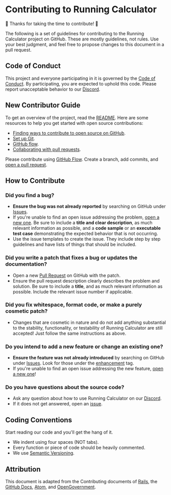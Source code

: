 # Contributing to Running Calculator

🎉 Thanks for taking the time to contribute! 🎉

The following is a set of guidelines for contributing to the Running Calculator project on GitHub. These are mostly guidelines, not rules. Use your best judgment, and feel free to propose changes to this document in a pull request.

## Code of Conduct

This project and everyone participating in it is governed by the [Code of Conduct](CODE_OF_CONDUCT.md). By participating, you are expected to uphold this code. Please report unacceptable behavior to our [Discord](https://discord.gg/2eBHwHaPWp).

## New Contributor Guide

To get an overview of the project, read the [README](README.md). Here are some resources to help you get started with open source contributions:

- [Finding ways to contribute to open source on GitHub](https://docs.github.com/en/get-started/exploring-projects-on-github/finding-ways-to-contribute-to-open-source-on-github).
- [Set up Git](https://docs.github.com/en/get-started/quickstart/set-up-git).
- [GitHub flow](https://docs.github.com/en/get-started/quickstart/github-flow).
- [Collaborating with pull requests](https://docs.github.com/en/github/collaborating-with-pull-requests).

Please contribute using [GitHub Flow](https://guides.github.com/introduction/flow). Create a branch, add commits, and [open a pull request](https://github.com/willtheorangeguy/Running-Calculator/compare).

## How to Contribute

### Did you find a bug?

- **Ensure the bug was not already reported** by searching on GitHub under [Issues](https://github.com/willtheorangeguy/Running-Calculator/issues).
- If you're unable to find an open issue addressing the problem, [open a new one](https://github.com/willtheorangeguy/Running-Calculator/issues/new). Be sure to include a **title and clear description**, as much relevant information as possible, and a **code sample** or an **executable test case** demonstrating the expected behavior that is not occurring.
- Use the issue templates to create the issue. They include step by step guidelines and have lists of things that should be included.

### Did you write a patch that fixes a bug or updates the documentation?

- Open a new [Pull Request](https://github.com/willtheorangeguy/Running-Calculator/pulls) on GitHub with the patch.
- Ensure the pull request description clearly describes the problem and solution. Be sure to include a **title**, and as much relevant information as possible. Include the relevant issue number if applicable.

### Did you fix whitespace, format code, or make a purely cosmetic patch?

- Changes that are cosmetic in nature and do not add anything substantial to the stability, functionality, or testability of Running Calculator are still accepted! Just follow the same instructions as above.

### Do you intend to add a new feature or change an existing one?

- **Ensure the feature was not already introduced** by searching on GitHub under [Issues](https://github.com/willtheorangeguy/Running-Calculator/issues). Look for those under the [enhancement](https://github.com/willtheorangeguy/Running-Calculator/issues?q=is%3Aissue+is%3Aopen+label%3Aenhancement) tag.
- If you're unable to find an open issue addressing the new feature, [open a new one](https://github.com/willtheorangeguy/Running-Calculator/issues/new)!

### Do you have questions about the source code?

- Ask any question about how to use Running Calculator on our [Discord](https://discord.gg/YFMcACG9rh).
- If it does not get answered, open an [issue](https://github.com/willtheorangeguy/Running-Calculator/issues/new).  

## Coding Conventions

Start reading our code and you'll get the hang of it.

- We indent using four spaces (NOT tabs).
- Every function or piece of code should be heavily commented.
- We use [Semantic Versioning](https://semver.org/).

## Attribution

This document is adapted from the Contributing documents of [Rails](https://github.com/rails/rails/blob/main/CONTRIBUTING.md), the [GitHub Docs](https://github.com/github/docs/blob/main/CONTRIBUTING.md), [Atom](https://github.com/atom/atom/blob/master/CONTRIBUTING.md), and [OpenGovernment](https://github.com/opengovernment/opengovernment/blob/master/CONTRIBUTING.md?plain=1).  
